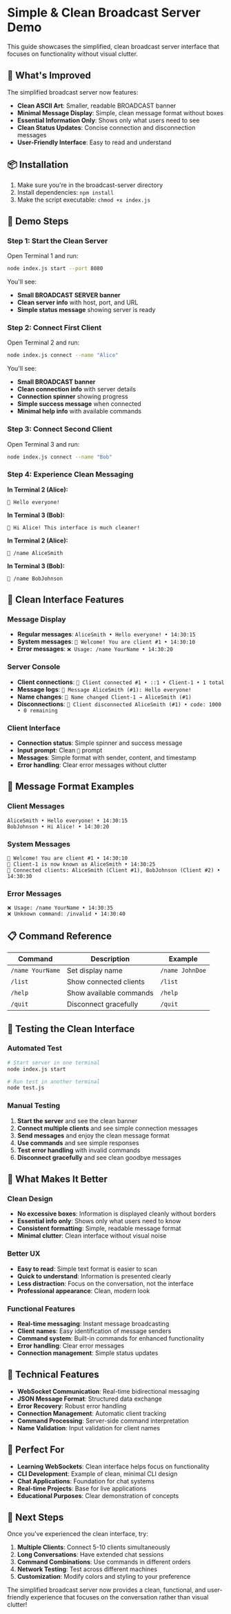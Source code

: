 # Simple & Clean Broadcast Server Demo

This guide showcases the simplified, clean broadcast server interface that focuses on functionality without visual clutter.

## 🎯 What's Improved

The simplified broadcast server now features:

- **Clean ASCII Art**: Smaller, readable BROADCAST banner
- **Minimal Message Display**: Simple, clean message format without boxes
- **Essential Information Only**: Shows only what users need to see
- **Clean Status Updates**: Concise connection and disconnection messages
- **User-Friendly Interface**: Easy to read and understand

## 📦 Installation

1. Make sure you're in the broadcast-server directory
2. Install dependencies: `npm install`
3. Make the script executable: `chmod +x index.js`

## 🚀 Demo Steps

### Step 1: Start the Clean Server

Open Terminal 1 and run:
```bash
node index.js start --port 8080
```

You'll see:
- **Small BROADCAST SERVER banner**
- **Clean server info** with host, port, and URL
- **Simple status message** showing server is ready

### Step 2: Connect First Client

Open Terminal 2 and run:
```bash
node index.js connect --name "Alice"
```

You'll see:
- **Small BROADCAST banner**
- **Clean connection info** with server details
- **Connection spinner** showing progress
- **Simple success message** when connected
- **Minimal help info** with available commands

### Step 3: Connect Second Client

Open Terminal 3 and run:
```bash
node index.js connect --name "Bob"
```

### Step 4: Experience Clean Messaging

**In Terminal 2 (Alice):**
```
💬 Hello everyone!
```

**In Terminal 3 (Bob):**
```
💬 Hi Alice! This interface is much cleaner!
```

**In Terminal 2 (Alice):**
```
💬 /name AliceSmith
```

**In Terminal 3 (Bob):**
```
💬 /name BobJohnson
```

## 🎨 Clean Interface Features

### Message Display
- **Regular messages**: `AliceSmith • Hello everyone! • 14:30:15`
- **System messages**: `📢 Welcome! You are client #1 • 14:30:10`
- **Error messages**: `❌ Usage: /name YourName • 14:30:20`

### Server Console
- **Client connections**: `📡 Client connected #1 • ::1 • Client-1 • 1 total`
- **Message logs**: `💬 Message AliceSmith (#1): Hello everyone!`
- **Name changes**: `📝 Name changed Client-1 → AliceSmith (#1)`
- **Disconnections**: `🔌 Client disconnected AliceSmith (#1) • code: 1000 • 0 remaining`

### Client Interface
- **Connection status**: Simple spinner and success message
- **Input prompt**: Clean `💬` prompt
- **Messages**: Simple format with sender, content, and timestamp
- **Error handling**: Clear error messages without clutter

## 🎯 Message Format Examples

### Client Messages
```
AliceSmith • Hello everyone! • 14:30:15
BobJohnson • Hi Alice! • 14:30:20
```

### System Messages
```
📢 Welcome! You are client #1 • 14:30:10
📢 Client-1 is now known as AliceSmith • 14:30:25
📢 Connected clients: AliceSmith (Client #1), BobJohnson (Client #2) • 14:30:30
```

### Error Messages
```
❌ Usage: /name YourName • 14:30:35
❌ Unknown command: /invalid • 14:30:40
```

## 📋 Command Reference

| Command | Description | Example |
|---------|-------------|---------|
| `/name YourName` | Set display name | `/name JohnDoe` |
| `/list` | Show connected clients | `/list` |
| `/help` | Show available commands | `/help` |
| `/quit` | Disconnect gracefully | `/quit` |

## 🧪 Testing the Clean Interface

### Automated Test
```bash
# Start server in one terminal
node index.js start

# Run test in another terminal
node test.js
```

### Manual Testing
1. **Start the server** and see the clean banner
2. **Connect multiple clients** and see simple connection messages
3. **Send messages** and enjoy the clean message format
4. **Use commands** and see simple responses
5. **Test error handling** with invalid commands
6. **Disconnect gracefully** and see clean goodbye messages

## 🎉 What Makes It Better

### Clean Design
- **No excessive boxes**: Information is displayed cleanly without borders
- **Essential info only**: Shows only what users need to know
- **Consistent formatting**: Simple, readable message format
- **Minimal clutter**: Clean interface without visual noise

### Better UX
- **Easy to read**: Simple text format is easier to scan
- **Quick to understand**: Information is presented clearly
- **Less distraction**: Focus on the conversation, not the interface
- **Professional appearance**: Clean, modern look

### Functional Features
- **Real-time messaging**: Instant message broadcasting
- **Client names**: Easy identification of message senders
- **Command system**: Built-in commands for enhanced functionality
- **Error handling**: Clear error messages
- **Connection management**: Simple status updates

## 🔧 Technical Features

- **WebSocket Communication**: Real-time bidirectional messaging
- **JSON Message Format**: Structured data exchange
- **Error Recovery**: Robust error handling
- **Connection Management**: Automatic client tracking
- **Command Processing**: Server-side command interpretation
- **Name Validation**: Input validation for client names

## 🎯 Perfect For

- **Learning WebSockets**: Clean interface helps focus on functionality
- **CLI Development**: Example of clean, minimal CLI design
- **Chat Applications**: Foundation for chat systems
- **Real-time Projects**: Base for live applications
- **Educational Purposes**: Clear demonstration of concepts

## 🚀 Next Steps

Once you've experienced the clean interface, try:

1. **Multiple Clients**: Connect 5-10 clients simultaneously
2. **Long Conversations**: Have extended chat sessions
3. **Command Combinations**: Use commands in different orders
4. **Network Testing**: Test across different machines
5. **Customization**: Modify colors and styling to your preference

The simplified broadcast server now provides a clean, functional, and user-friendly experience that focuses on the conversation rather than visual clutter! 